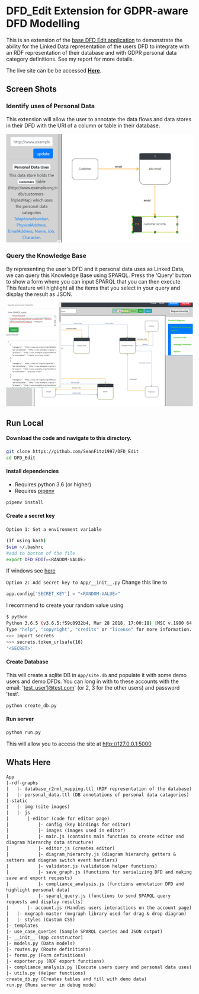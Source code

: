 # DFD_Edit Extension for GDPR-aware DFD Modelling

This is an extension of the [base DFD Edit application](https://github.com/SeanFitz1997/DFD_EDIT) to demonstrate the ability for the Linked Data representation of the users DFD to integrate with an RDF representation of their database and with GDPR personal data category definitions. See my report for more details.

The live site can be be accessed **[Here](http://dfdedit.tk/)**.

## Screen Shots

### Identify uses of Personal Data
This extension will allow the user to annotate the data flows and data stores in their DFD with the URI of a column or table in their database.

![Home page](App/static/img/personal_data_highlight.png)

### Query the Knowledge Base
By representing the user's DFD and it personal data uses as Linked Data, we can query this Knowledge Base using SPARQL.
Press the 'Query' button to show a form where you can input SPARQL that you can then execute. This feature will highlight all the items that you select in your query and display the result as JSON.

![Editor](App/static/img/query2_screenshot.png)

## Run Local

#### Download the code and navigate to this directory.

```bash
git clone https://github.com/SeanFitz1997/DFD_Edit
cd DFD_Edit
```

#### Install dependencies
* Requires python 3.6 (or higher)
* Requires [pipenv](https://pypi.org/project/pipenv/)
```bash
pipenv install
```

#### Create a secret key

`Option 1: Set a environment variable`

```bash
(If using bash)
$vim ~/.bashrc
#add to bottom of the file
export DFD_EDIT=<RANDOM-VALUE>
```

If windows see [here](http://www.dowdandassociates.com/blog/content/howto-set-an-environment-variable-in-windows-command-line-and-registry/)

`Option 2: Add secret key to App/__init__.py`
Change this line to
```Python
app.config['SECRET_KEY'] = "<RANDOM-VALUE>"
```

I recommend to create your random value using
```bash
$ python
Python 3.6.5 (v3.6.5:f59c0932b4, Mar 28 2018, 17:00:18) [MSC v.1900 64 bit (AMD64)] on win32
Type "help", "copyright", "credits" or "license" for more information.
>>> import secrets
>>> secrets.token_urlsafe(16)
'<SECRET>'
```

#### Create Database
This will create a sqlite DB in `App/site.db` and populate it with some demo users and demo DFDs. You can long in with to these accounts with the email: 'test_user1@test.com' (or 2, 3 for the other users) and password 'test'. 
```bash
python create_db.py
```

#### Run server
```bash
python run.py
```

This will allow you to access the site at http://127.0.0.1:5000

## Whats Here
```
App
|-rdf-graphs
|   |- database_r2rml_mapping.ttl (RDF representation of the database)
|   |- personal_data.ttl (DB annotations of personal data catagories)
|-static
|   |- img (site images)
|   |- js
|       |-editor (code for editor page)
|           |- config (key bindings for editor)
|           |- images (images used in editor)
|           |- main.js (contains main function to create editor and diagram hierarchy data structure)
|           |- editor.js (creates editor)
|           |- diagram_hierarchy.js (diagram hierarchy getters & setters and diagram switch event handlers)
|           |- validator.js (validation helper functions)
|           |- save_graph.js (functions for serializing DFD and making save and export requests)
|           |- compliance_analysis.js (functions annotation DFD and highlight personal data)
|           |- sparql_query.js (functions to send SPARQL query requests and display results)
|       |- account.js (Handles users interactions on the account page)
|   |- mxgraph-master (mxgraph library used for drag & drop diagram)
|   |- styles (Custom CSS)
|- templates
|- use_case_queries (Sample SPARQL queries and JSON output)
|- __init__ (App constructor)
|- models.py (Data models)
|- routes.py (Route definitions)
|- forms.py (Form definitions)
|- exporter.py (RDF export functions)
|- compliance_analysis.py (Execute users query and personal data uses)
|- utils.py (Helper functions)
create_db.py (Creates tables and fill with demo data)
run.py (Runs server in debug mode)
```
